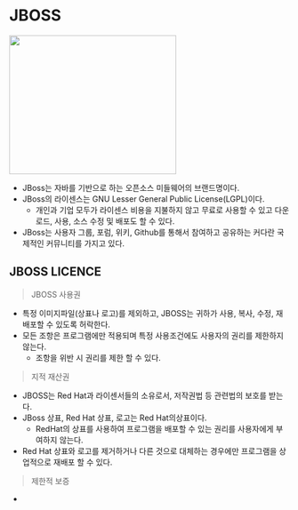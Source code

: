 # JBOSS
<img src="https://user-images.githubusercontent.com/101091207/202063770-bacf9104-3819-43d7-a093-6069747b3a15.jpg" width=300 height=250>

- JBoss는 자바를 기반으로 하는 오픈소스 미들웨어의 브랜드명이다.
- JBoss의 라이센스는 GNU Lesser General Public License(LGPL)이다.
  - 개인과 기업 모두가 라이센스 비용을 지불하지 않고 무료로 사용할 수 있고 다운로드, 사용, 소스 수정 및 배포도 할 수 있다.
- JBoss는 사용자 그룹, 포럼, 위키, Github를 통해서 참여하고 공유하는 커다란 국제적인 커뮤니티를 가지고 있다.

## JBOSS LICENCE
> JBOSS 사용권
- 특정 이미지파일(상표나 로고)를 제외하고, JBOSS는 귀하가 사용, 복사, 수정, 재배포할 수 있도록 허락한다.
- 모든 조항은 프로그램에만 적용되며 특정 사용조건에도 사용자의 권리를 제한하지 않는다.
  - 조항을 위반 시 권리를 제한 할 수 있다.

> 지적 재산권
- JBOSS는 Red Hat과 라이센서들의 소유로서, 저작권법 등 관련법의 보호를 받는다.
- JBoss 상표, Red Hat 상표, 로고는 Red Hat의상표이다. 
  - RedHat의 상표를 사용하여 프로그램을 배포할 수 있는 권리를 사용자에게 부여하지 않는다. 
- Red Hat 상표와 로고를 제거하거나 다른 것으로 대체하는 경우에만 프로그램을 상업적으로 재배포 할 수 있다.

> 제한적 보증
- 
